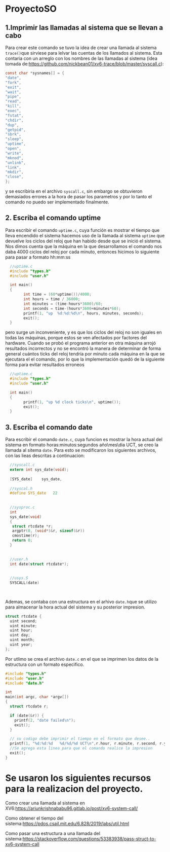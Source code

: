 # ProyectoSO

## 1.Imprimir las llamadas al sistema que se llevan a cabo

Para crear este comando se tuvo la idea de crear una llamada al sistema `trace()`que sirviese para lelvar las cuentas de los llamados al sistema. Esta contaria con un arreglo con los nombres de las llamadas al sistema (idea tomada de:https://github.com/nickbean01/xv6-trace/blob/master/syscall.c):

```c
const char *sysnames[] = {
"date",
"fork",
"exit",
"wait",
"pipe",
"read",
"kill",
"exec",
"fstat",
"chdir",
"dup",
"getpid",
"sbrk",
"sleep",
"uptime",
"open",
"write",
"mknod",
"unlink",
"link",
"mkdir",
"close",
};

```
y se escribiria en el archivo `syscall.c`, sin embargo se obtuvieron demasiados errores a la hora de pasar los parametros y por lo tanto el comando no puedo ser implementado finalmente.




## 2. Escriba el comando uptime

Para escribir el comando `uptime.c`, cuya función es mostrar el tiempo que lleva encendido el sistema hacemos uso de la llamada al sistema `uptime` que devuelve los ciclos del reloj que han habido desde que se inició el sistema. Nos dimos cuenta que la máquina en la que desarrollamos el comando nos daba 4000 ciclos del reloj por cada minuto, entonces hicimos lo siguiente para pasar a formato hh:mm:ss

``` c
  //uptime.c
  #include "types.h"
  #include "user.h"

  int main()
  {
        int time = (60*uptime())/4000;
        int hours = time / 36000;
        int minutes = (time-hours*3600)/60;
        int seconds = time-(hours*3600+minutes*60);
        printf(1, "up  %d:%d:%d\n", hours, minutes, seconds);
        exit();
  }
```

pero surge un inconveniente, y es que los ciclos del reloj no son iguales en todas las máquinas, porque estos se ven afectados por factores del hardware. Cuando se probó el programa anterior en otra máquina arrojó resultados incorrectos y no se encontró la manera de determinar de forma general cuántos ticks del reloj tendría por minuto cada máquina en la que se ejecutara el el comando, por lo que la implementación quedó de la siguiente forma para evitar resultados erroneos 

``` c
  //uptime.c
  #include "types.h"
  #include "user.h"

  int main()
  {
        printf(1, "up %d clock ticks\n", uptime());
        exit();
  }
```


## 3. Escriba el comando date           

Para escribir el comando `date.c`, cuya funcion es mostrar la hora actual del sistema en formato horas:minutos:segundos año\mes\dia UCT, se creo la llamada al sitema `date`. Para esto se modificaron los siguientes archivos, con las lieas descritas a continuacion:  

``` c
  //syscall.c
  extern int sys_date(void);
  
  [SYS_date]    sys_date,
  
  //syscal.h
  #define SYS_date   22
  
  
  //sysproc.c
  int
  sys_date(void)
  {
   struct rtcdate *r;
   argptr(0, (void*)&r, sizeof(&r))
   cmostime(r);
   return 0;
  }
  
  
  //user.h
  int date(struct rtcdate*);
  
  
  //usys.S
  SYSCALL(date)

    
```

Ademas, se contaba con una estructura en el arhivo `date.h`que se utilizo para almacenar la hora actual del sistema y su posterior impresion. 

```c
struct rtcdate {
  uint second;
  uint minute;
  uint hour;
  uint day;
  uint month;
  uint year;
};


```

Por utlimo se crea el archivo `date.c` en el que se imprimen los datos de la estructura con un formato especifico.

```c
#include "types.h"
#include "user.h"
#include "date.h"

int
main(int argc, char *argv[])
{
  struct rtcdate r;

  if (date(&r)) {
    printf(2, "date failed\n");
    exit();
  }

  // su codigo debe imprimir el tiempo en el formato que desee..
  printf(1, "%d:%d:%d   %d/%d/%d UCT\n",r.hour, r.minute, r.second, r.year, r.month, r.day);
  //Se agrega esta linea para que el comando realice la impresion
  exit();
}

```
# Se usaron los siguientes recursos para la realizacion del proyecto.

Como crear una llamada al sistema en XV6:https://arjunkrishnababu96.gitlab.io/post/xv6-system-call/

Como obtener el tiempo del sistema:https://pdos.csail.mit.edu/6.828/2019/labs/util.html

Como pasar una estructura a una llamada del sistema:https://stackoverflow.com/questions/53383938/pass-struct-to-xv6-system-call
